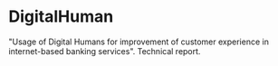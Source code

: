 # DigitalHuman
"Usage of Digital Humans for improvement of customer experience in internet-based banking services". Technical report.
